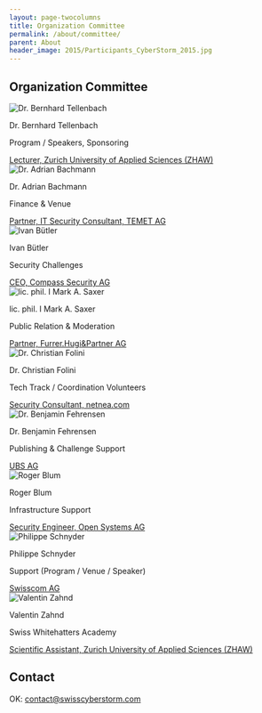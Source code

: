 ```yaml
---
layout: page-twocolumns
title: Organization Committee
permalink: /about/committee/
parent: About
header_image: 2015/Participants_CyberStorm_2015.jpg
---
```


<article>
<div class="row">
<h1>Organization Committee</h1>
</div>

<div class="row">
  <div class="col-xs-12 col-sm-6 wow fadeInDown">
<div class="scs-portrait">
<img src="/img/about/bernhard_tellenbach.jpg" alt="Dr. Bernhard Tellenbach">
<div class="scs-portrait-description">
<p class="scs-portrait-name">Dr. Bernhard Tellenbach</p>
<p class="scs-portrait-responsibility">Program / Speakers, Sponsoring</p>
<a class="scs-portrait-affiliation" href="http://www.zhaw.ch/en/zurich-university-of-applied-sciences.html">Lecturer, Zurich University of Applied Sciences (ZHAW)</a>
</div>
</div>
</div>

  <div class="col-xs-12 col-sm-6 wow fadeInDown">
<div class="scs-portrait">
<img src="/img/about/adrian_bachmann.jpg" alt="Dr. Adrian Bachmann">
<div class="scs-portrait-description">
<p class="scs-portrait-name">Dr. Adrian Bachmann</p>
<p class="scs-portrait-responsibility">Finance & Venue</p>
<a class="scs-portrait-affiliation" href="http://www.temet.ch/">Partner, IT Security Consultant, TEMET AG</a>
</div>
</div>
</div>
</div>

<div class="row">
  <div class="col-xs-12 col-sm-6 wow fadeInDown">
<div class="scs-portrait">
<img src="/img/about/ivan_buetler.jpg" alt="Ivan Bütler">
<div class="scs-portrait-description">
<p class="scs-portrait-name">Ivan Bütler</p>
<p class="scs-portrait-responsibility">Security Challenges</p>
<a class="scs-portrait-affiliation" href="http://e1.compass-security.com/">CEO, Compass Security AG</a>
</div>
</div>
</div>

  <div class="col-xs-12 col-sm-6 wow fadeInDown">
<div class="scs-portrait">
<img src="/img/about/mark_saxer.jpg" alt="lic. phil. I Mark A. Saxer">
<div class="scs-portrait-description">
<p class="scs-portrait-name">lic. phil. I Mark A. Saxer</p>
<p class="scs-portrait-responsibility">Public Relation & Moderation</p>
<a class="scs-portrait-affiliation" href="">Partner, Furrer.Hugi&Partner AG</a>
</div>
</div>
</div>
</div>

<div class="row">
  <div class="col-xs-12 col-sm-6 wow fadeInDown">
<div class="scs-portrait">
<img src="/img/about/christian_folini.png" alt="Dr. Christian Folini">
<div class="scs-portrait-description">
<p class="scs-portrait-name">Dr. Christian Folini</p>
<p class="scs-portrait-responsibility">Tech Track / Coordination Volunteers</p>
<a class="scs-portrait-affiliation" href="http://www.netnea.com/">Security Consultant, netnea.com</a>
</div>
</div>
</div>

  <div class="col-xs-12 col-sm-6 wow fadeInDown">
<div class="scs-portrait">
<img src="/img/about/benjamin_fehrensen.png" alt="Dr. Benjamin Fehrensen">
<div class="scs-portrait-description">
<p class="scs-portrait-name">Dr. Benjamin Fehrensen</p>
<p class="scs-portrait-responsibility">Publishing & Challenge Support</p>
<a class="scs-portrait-affiliation" href="http://www.ubs.com/ch/de">UBS AG</a>
</div>
</div>
</div>
</div>

<div class="row">
  <div class="col-xs-12 col-sm-6 wow fadeInDown">
<div class="scs-portrait">
<img src="/img/about/roger_blum.jpg" alt="Roger Blum">
<div class="scs-portrait-description">
<p class="scs-portrait-name">Roger Blum</p>
<p class="scs-portrait-responsibility">Infrastructure Support</p>
<a class="scs-portrait-affiliation" href="https://www.open.ch/">Security Engineer, Open Systems AG</a>
</div>
</div>
</div>

  <div class="col-xs-12 col-sm-6 wow fadeInDown">
<div class="scs-portrait">
<img src="/img/about/philippe_schnyder.jpg" alt="Philippe Schnyder">
<div class="scs-portrait-description">
<p class="scs-portrait-name">Philippe Schnyder</p>
<p class="scs-portrait-responsibility">Support (Program / Venue / Speaker)</p>
<a class="scs-portrait-affiliation" href="https://www.swisscom.ch/">Swisscom AG</a>
</div>
</div>
</div>
</div>

<div class="row">
  <div class="col-xs-12 col-sm-6 wow fadeInDown">
<div class="scs-portrait">
<img src="/img/about/valentin_zahnd.jpg" alt="Valentin Zahnd">
<div class="scs-portrait-description">
<p class="scs-portrait-name">Valentin Zahnd</p>
<p class="scs-portrait-responsibility">Swiss Whitehatters Academy</p>
<a class="scs-portrait-affiliation" href="http://www.zhaw.ch/en/zurich-university-of-applied-sciences.html">Scientific Assistant, Zurich University of Applied Sciences (ZHAW)</a>
</div>
</div>
</div>
  <div class="col-xs-12 col-sm-6 wow fadeInDown">

</div>
</div>

<div class="row">
<h2>Contact</h2>
<p>
OK: <a href="mailto:contact@swisscyberstorm.com" target="_blank">contact@swisscyberstorm.com</a><br>
</p>
</div>

</article>
